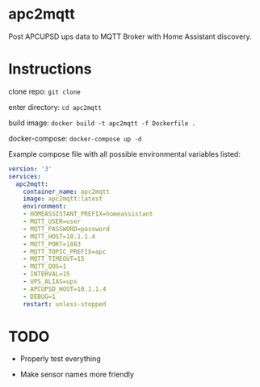 # apc2mqtt
Post APCUPSD ups data to MQTT Broker with Home Assistant discovery.

 # Instructions

clone repo:
`git clone `

enter directory:
`cd apc2mqtt`

build image:
`docker build -t apc2mqtt -f Dockerfile .`

docker-compose:
`docker-compose up -d`

Example compose file with all possible environmental variables listed:
```yaml
version: '3'
services:
  apc2mqtt:
    container_name: apc2mqtt
    image: apc2mqtt:latest
    environment:
    - HOMEASSISTANT_PREFIX=homeassistant
    - MQTT_USER=user
    - MQTT_PASSWORD=password
    - MQTT_HOST=10.1.1.4
    - MQTT_PORT=1883
    - MQTT_TOPIC_PREFIX=apc
    - MQTT_TIMEOUT=15
    - MQTT_QOS=1
    - INTERVAL=15
    - UPS_ALIAS=ups
    - APCUPSD_HOST=10.1.1.4
    - DEBUG=1
    restart: unless-stopped
```

# TODO
* Properly test everything

* Make sensor names more friendly